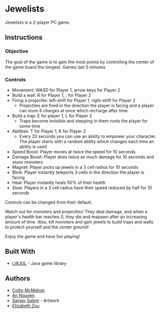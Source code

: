 # Jewelists

Jewelists is a 2-player PC game.

## Instructions

### Objective

The goal of the game is to gain the most points by controlling the center of the game board the longest. Games last 5 minutes.

### Controls

* Movement: WASD for Player 1, arrow keys for Player 2
* Build a wall: R for Player 1, ; for Player 2
* Firing a projectile: left-shift for Player 1, right-shift for Player 2
  * Projectiles are fired in the direction the player is facing and a player can store 8 charges at once which recharge after time
* Build a trap: E for player 1, L for Player 2
  * Traps become invisible and stepping in them roots the player for some time
* Abilities: T for Player 1, K for Player 2
  * Every 20 seconds you can use an ability to empower your character. The player
	starts with a random ability which changes each time an ability is used
* Speed Boost: Player moves at twice the speed for 10 seconds
* Damage Boost: Player does twice as much damage for 10 seconds and stuns monsters
* Magnet: Player picks up jewels in a 3 cell radius for 10 seconds
* Blink: Player instantly teleports 3 cells in the direction the player is facing
* Heal: Player instantly heals 50% of their health
* Slow: Players in a 3 cell radius have their speed reduced by half for 10 seconds

Controls can be changed from their default.

Watch out for monsters and projectiles! They deal damage, and when a player's 
health bar reaches 0, they die and respawn after an increasing amount of time.
Also, kill monsters and gain jewels to build traps and walls to protect yourself
and the center ground!

Enjoy the game and have fun playing!

## Built With

* [LWJGL](https://www.lwjgl.org/) - Java game library

## Authors

* [Collin McMahon](https://github.com/CloudyCieux)
* [An Nguyen](https://github.com/Annguyencompsci)
* [Sanjay Salem](https://github.com/sanjaysalem17) - *Artwork*
* [Elizabeth Zou](https://github.com/wflms20110333)

